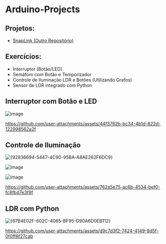 # Arduino-Projects

## Projetos:

* [SnapLink (Outro Repositório)](https://github.com/LMolinaro01/Motion-Printer)

## Exercícios:

* Interruptor (Botão/LED)
* Semáforo com Botão e Temporizador
* Controle de Iluminação LDR e Botões (Utilizando Grafos)
* Sensor de LDR integrado com Python

## Interruptor com Botão e LED
![image](https://github.com/user-attachments/assets/ac2b0464-4dcb-4961-8e21-0de5e0639455)

https://github.com/user-attachments/assets/44f3762b-bc34-4b1d-822d-122998562a2f

## Controle de Iluminação

![{92836694-5447-4C90-95BA-A8AE262F6DC9}](https://github.com/user-attachments/assets/09177251-429b-4901-8a0b-5762daa83467)

![image](https://github.com/user-attachments/assets/9a209624-885e-422f-a1d0-1a6a4b53a6e6)

![image](https://github.com/user-attachments/assets/33c11ceb-2002-4b5d-b5fc-b394b90401c2)

https://github.com/user-attachments/assets/762a5e75-ac6b-4534-bef0-fc8fbd7e3f9f

## LDR com Python
![{67B4E02F-602C-4065-BF95-D90A6D0EB112}](https://github.com/user-attachments/assets/d9f61f46-fb45-48ab-9719-c667aad21bc8)

https://github.com/user-attachments/assets/d9c7d3f2-7424-4149-8d5f-0f0ff8f27cab

